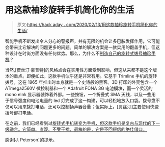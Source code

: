 # 用这款袖珍旋转手机简化你的生活

> 原文:[https://hack aday . com/2020/02/13/用这款袖珍旋转手机简化你的生活/](https://hackaday.com/2020/02/13/simplify-your-life-with-this-pocket-rotary-cellphone/)

智能手机不断发出令人分心的警报声，并有无限的机会让多巴胺发挥作用，它可能会带来比它解决的问题更多的问题。简单的解决方案是一款实用的翻盖手机，但这种设计在时尚方面没有任何优势。那么，为什么不[制造自己的旋转式拨号袖珍手机](http://justine-haupt.com/rotarycellphone/)？

当然,[贾丝汀·豪普特]的风格点会在实用性方面受到影响，但这从来都不是这个版本的重点。即便如此，这款手机似乎还是非常有用。它基于 Trimline 手机的旋转拨号，这在 1965 年推出时本身就是一个史诗般的黑客。3D 打印的外壳包含一个 ATmega2560V 微控制器和一个 Adafruit FONA 3G 电池模块，而一个灵活的 mono eInk 显示器装饰着外部。一些按钮，一个折叠式 SMA 天线，以及一些用于信号强度和电池电量的 led 灯完成了这一构建，可以轻松地放入口袋。拨号盘不仅可以用来拨打电话，还可以控制扬声器音量；但实际上，[贾丝汀]主要使用快速拨号键打电话。

在之前，我们已经看到过[旋转式手机转变为手机，但这款手机是复古与现代的下一级融合。它简单、直观、不受干扰，最棒的是，它是不回短信的绝佳借口。](https://hackaday.com/2015/11/18/old-school-rotary-phone-gets-gsm-upgrade/)

感谢[J. Peterson]的提示。